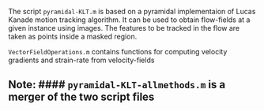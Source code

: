 The script `pyramidal-KLT.m` is based on a pyramidal implementaion of Lucas Kanade motion tracking algorithm. It can be used
to obtain flow-fields at a given instance using images. The features to be tracked in the flow are taken as points inside a masked
region. 

`VectorFieldOperations.m` contains functions for computing velocity gradients and strain-rate from velocity-fields

## Note: #### `pyramidal-KLT-allmethods.m` is a merger of the two script files

